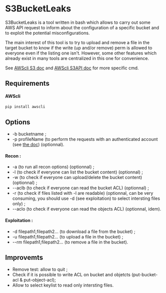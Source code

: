 # S3BucketLeaks

S3BucketLeaks is a tool written in bash which allows to carry out some AWS API request to inform about the configuration of a specific bucket and to exploit the potential misconfigurations.

The main interest of this tool is to try to upload and remove a file in the target bucket to know if the write (up and/or remove) perm is allowed to everyone even if the listing one isn't. However, some other features which already exist in many tools are centralized in this one for convenience.

See [AWScli S3 doc](https://docs.aws.amazon.com/cli/latest/reference/s3/index.html#cli-aws-s3) and [AWScli S3API doc](https://docs.aws.amazon.com/cli/latest/reference/s3api/index.html#cli-aws-s3api) for more specific cmd.

## Requirements

#### AWScli

```bash
pip install awscli
```
## Options

* -b bucketname ;
* -p profileName (to perform the requests with an authenticated account (see [the doc](https://docs.aws.amazon.com/en_us/cli/latest/userguide/cli-chap-getting-started.html#config-settings-and-precedence)) (optionnal).
    
#### Recon :

* -a (to run all recon options) (optionnal) ;
* -l (to check if everyone can list the bucket content) (optionnal) ;
* -w (to check if everyone can upload/delete the bucket content) (optionnal) ;
* --aclb (to check if everyone can read the bucket ACL) (optionnal) ; 
* -r (to check if files listed with -l are readable) (optionnal, can be very consuming, you should use -d (see exploitation) to select intersting files only) ;
* --aclo (to check if everyone can read the objects ACL) (optionnal, idem).
    
#### Exploitation :
    
* -d filepath1,filepath2... (to download a file from the bucket) ;
* -u filepath1,filepath2... (to upload a file in the bucket) ;
* --rm filepath1,filepath2... (to remove a file in the bucket).
        
## Improvemts

* Remove test: allow to quit ;
* Check if it is possible to write ACL on bucket and objetcts (put-bucket-acl & put-object-acl);
* Allow to select keylist to read only intersting files.
